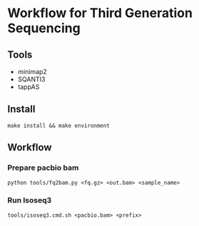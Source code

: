 # Workflow for Third Generation Sequencing 

## Tools

- minimap2
- SQANTI3
- tappAS

## Install

```shell
make install && make environment
```

## Workflow
### Prepare pacbio bam

```
python tools/fq2bam.py <fq.gz> <out.bam> <sample_name>
```

### Run Isoseq3

```
tools/isoseq3.cmd.sh <pacbio.bam> <prefix>
```
